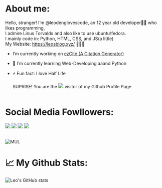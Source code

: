# <div align="left">About me:
Hello, stranger! I’m @leodenglovescode, an 12 year old developer👨‍💻 who likes programming,<br>
I admire Linus Torvalds and also like to use ubuntu/fedora.<br>
I mainly code in: Python, HTML, CSS, and JS(a little)<br>
My Website: https://leosblog.xyz/ 🚀🚀🚀</div>  
  

-  I’m currently working on [ezCite (A Citation Generator)](https://github.com/leodenglovescode/ezcite)  
  

- 🌱 I’m currently learning Web-Developing aaand Python  
  

- ⚡ Fun fact: I love Half Life <br><br>
SUPRISE! You are the <img src="https://profile-counter.glitch.me/Christmas/count.svg"> visitor of my Github Profile Page<br><br>

<h1>Social Media Fowllowers:</h1>
<img src="https://img.shields.io/badge/So%20WOW-Much%20Fun-yellow">
<img src="https://img.shields.io/badge/dynamic/json?color=3388CC&label=Twitter&query=%24.data.totalSubs&suffix=%20followers&url=https%3A%2F%2Fapi.spencerwoo.com%2Fsubstats%2F%3Fsource%3Dtwitter%26queryKey%3DLeodeng14">
<img src="https://img.shields.io/badge/dynamic/json?color=000000&label=Github&query=%24.data.totalSubs&suffix=%20followers&url=https%3A%2F%2Fapi.spencerwoo.com%2Fsubstats%2F%3Fsource%3Dgithub%26queryKey%3Dleodenglovescode?style=plastic&logo=github">
<img src="https://img.shields.io/badge/dynamic/json?color=ff69b4&label=Bilibili&query=%24.data.totalSubs&suffix=%20followers&url=https%3A%2F%2Fapi.spencerwoo.com%2Fsubstats%2F%3Fsource%3Dbilibili%26queryKey%3D612759517?style=plastic&logo=bilibili"><br><br>

![MUL](https://github-readme-stats.vercel.app/api/top-langs/?username=leodenglovescode&layout=compact&theme=blue-green)



<h1>📈 My Github Stats:</h1>

![Leo's GitHub stats](https://github-readme-stats.vercel.app/api?username=leodenglovescode&show_icons=true&theme=blue-green)

